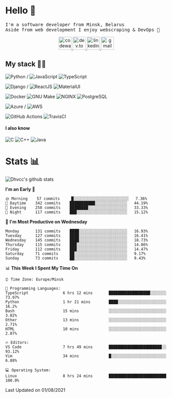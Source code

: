# Hello 👋

<p>
    <samp>
        I'm a software developer from Minsk, Belarus
        <br>
        Aside from web development I enjoy webscraping & DevOps 🙂
    </samp>
</p>

<div align="center">
	<a align="center" href="https://www.codewars.com/users/dhvcc" >
		<img src="https://simpleicons.org/icons/codewars.svg" height="40" alt="codewars icon"/>
	</a>
    <a align="center" href="https://dev.to/dhvcc">
		<img src="https://simpleicons.org/icons/dev-dot-to.svg" height="40" alt="dev.to icon"/>
	</a>
	<a align="center" href="https://www.linkedin.com/in/dhvcc/">
		<img src="https://simpleicons.org/icons/linkedin.svg" height="40" alt="linkedin icon"/>
	</a>
	<a align="center" href="mailto:1337kwiz@gmail.com">
		<img src="https://simpleicons.org/icons/gmail.svg" height="40" alt="gmail icon"/>
	</a>
</div>

## My stack 🧑‍💻


![Python](https://img.shields.io/badge/-Python-000000?style=flat&logo=python)
/
![JavaScript](https://img.shields.io/badge/-JavaScript-000000?style=flat&logo=JavaScript)
![TypeScript](https://img.shields.io/badge/-TypeScript-000000?style=flat&logo=TypeScript)

![Django](https://img.shields.io/badge/-Django-000000?style=flat&logo=Django)
/
![ReactJS](https://img.shields.io/badge/-ReactJS-000000?style=flat&logo=React)
![MaterialUI](https://img.shields.io/badge/-MaterialUI-000000?style=flat&logo=Material-UI&logoColor=9170c2)

![Docker](https://img.shields.io/badge/-Docker-000000?style=flat&logo=Docker)
![GNU Make](https://img.shields.io/badge/-GNU%20Make-000000?style=flat&logo=GNU)
![NGINX](https://img.shields.io/badge/-NGINX-000000?style=flat&logo=NGINX)
![PostgreSQL](https://img.shields.io/badge/-PostgreSQL-000000?style=flat&logo=PostgreSQL)

![Azure](https://img.shields.io/badge/-Azure-000000?style=flat&logo=Microsoft-Azure)
/
![AWS](https://img.shields.io/badge/-AWS-000000?style=flat&logo=Amazon-AWS)

![GitHub Actions](https://img.shields.io/badge/-GitHub%20Actions-000000?style=flat&logo=GitHub-Actions)
![TravisCI](https://img.shields.io/badge/-Travis%20CI-000000?style=flat&logo=Travis)

#### I also know

![C](https://img.shields.io/badge/-C-000000?style=flat&logo=C)
![C++](https://img.shields.io/badge/-C++-000000?style=flat&logo=C%2B%2B&logoColor=00599C)
![Java](https://img.shields.io/badge/-Java-000000?style=flat&logo=Java&logoColor=f89820)

# Stats 📊

<a>
    <img src="https://github-readme-stats.dhvcc.vercel.app/api?username=dhvcc&count_private=true&theme=react" alt="Dhvcc's github stats">
</a>

<!--START_SECTION:waka-->
**I'm an Early 🐤** 

```text
🌞 Morning    57 commits     █░░░░░░░░░░░░░░░░░░░░░░░░   7.36% 
🌆 Daytime    342 commits    ███████████░░░░░░░░░░░░░░   44.19% 
🌃 Evening    258 commits    ████████░░░░░░░░░░░░░░░░░   33.33% 
🌙 Night      117 commits    ███░░░░░░░░░░░░░░░░░░░░░░   15.12%

```
📅 **I'm Most Productive on Wednesday** 

```text
Monday       131 commits    ████░░░░░░░░░░░░░░░░░░░░░   16.93% 
Tuesday      127 commits    ████░░░░░░░░░░░░░░░░░░░░░   16.41% 
Wednesday    145 commits    ████░░░░░░░░░░░░░░░░░░░░░   18.73% 
Thursday     115 commits    ███░░░░░░░░░░░░░░░░░░░░░░   14.86% 
Friday       112 commits    ███░░░░░░░░░░░░░░░░░░░░░░   14.47% 
Saturday     71 commits     ██░░░░░░░░░░░░░░░░░░░░░░░   9.17% 
Sunday       73 commits     ██░░░░░░░░░░░░░░░░░░░░░░░   9.43%

```


📊 **This Week I Spent My Time On** 

```text
⌚︎ Time Zone: Europe/Minsk

💬 Programming Languages: 
TypeScript               6 hrs 12 mins       ██████████████████░░░░░░░   73.97% 
Python                   1 hr 21 mins        ████░░░░░░░░░░░░░░░░░░░░░   16.2% 
Bash                     15 mins             ░░░░░░░░░░░░░░░░░░░░░░░░░   3.02% 
Other                    13 mins             ░░░░░░░░░░░░░░░░░░░░░░░░░   2.71% 
HTML                     10 mins             ░░░░░░░░░░░░░░░░░░░░░░░░░   2.07%

🔥 Editors: 
VS Code                  7 hrs 49 mins       ███████████████████████░░   93.12% 
Vim                      34 mins             █░░░░░░░░░░░░░░░░░░░░░░░░   6.88%

💻 Operating System: 
Linux                    8 hrs 24 mins       █████████████████████████   100.0%

```


 Last Updated on 01/08/2021
<!--END_SECTION:waka-->

